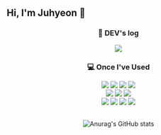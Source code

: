 ## Hi, I'm Juhyeon 👋

<h3 align="center">📖 DEV's log</h3>
<div align="center">
<a href="https://zugusdl.tistory.com/" target="_blank"><img src="https://img.shields.io/badge/Tistory-FFFFFF?style=for-the-badge&logo=Tistory&logoColor=FA7822"/></a>
</div>

<h3 align="center">💻 Once I've Used</h3>
<div align="center">
<img src="https://img.shields.io/badge/JAVA-FFFFFF?style=for-the-badge&logo=Java&logoColor=007396">
<img src="https://img.shields.io/badge/jquery-FFFFFF?style=for-the-badge&logo=jquery&logoColor=0769AD">
<img src="https://img.shields.io/badge/Ajax-FFFFFF?style=for-the-badge&logo=Ajax&logoColor=F7DF1E">
<img src="https://img.shields.io/badge/Spring-FFFFFF?style=for-the-badge&logo=Spring&logoColor=6DB33F"><br>
<img src="https://img.shields.io/badge/JavaScript-FFFFFF?style=for-the-badge&logo=JavaScript&logoColor=F7DF1E">
<img src="https://img.shields.io/badge/HTML5-FFFFFF?style=for-the-badge&logo=HTML5&logoColor=E34F26">
<img src="https://img.shields.io/badge/CSS3-FFFFFF?style=for-the-badge&logo=CSS3&logoColor=1572B6"> <br>
<img src="https://img.shields.io/badge/MySQL-FFFFFF?style=for-the-badge&logo=MySQL&logoColor=4479A1">
<img src="https://img.shields.io/badge/aws-FFFFFF?style=for-the-badge&logo=Amazon aws&logoColor=232F3E">
<img src="https://img.shields.io/badge/Eclipse-FFFFFF?style=for-the-badge&logo=Eclipse%20IDE&logoColor=2C2255">
<img src="https://img.shields.io/badge/github-FFFFFF?style=for-the-badge&logo=github&logoColor=181717">
</div>
<br>

<div align="center">
  
![Anurag's GitHub stats](https://github-readme-stats.vercel.app/api?username=zugusdl&show_icons=true&theme=radical)

</div>

